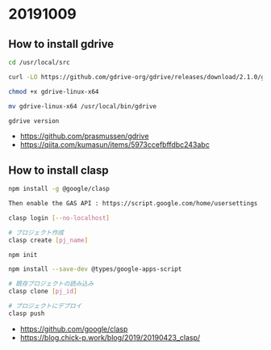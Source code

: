 # 20191009

## How to install gdrive

```sh
cd /usr/local/src

curl -LO https://github.com/gdrive-org/gdrive/releases/download/2.1.0/gdrive-linux-x64

chmod +x gdrive-linux-x64

mv gdrive-linux-x64 /usr/local/bin/gdrive

gdrive version
```

* https://github.com/prasmussen/gdrive
* https://qiita.com/kumasun/items/5973ccefbffdbc243abc


## How to install clasp

```sh
npm install -g @google/clasp
```

```txt
Then enable the GAS API : https://script.google.com/home/usersettings
```

```sh
clasp login [--no-localhost]

# プロジェクト作成
clasp create [pj_name]

npm init

npm install --save-dev @types/google-apps-script

# 既存プロジェクトの読み込み
clasp clone [pj_id]

# プロジェクトにデプロイ
clasp push
```

* https://github.com/google/clasp
* https://blog.chick-p.work/blog/2019/20190423_clasp/

